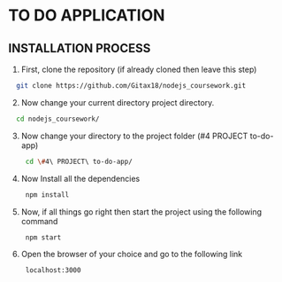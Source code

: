 # TO DO APPLICATION

## INSTALLATION PROCESS
1. First, clone the repository (if already cloned then leave this step)
  ```bash
    git clone https://github.com/Gitax18/nodejs_coursework.git
  ```
2. Now change your current directory project directory.
  ```bash
    cd nodejs_coursework/
  ```
3. Now change your directory to the project folder (#4 PROJECT to-do-app)
   ```bash
    cd \#4\ PROJECT\ to-do-app/
   ```
4. Now Install all the dependencies
   ```bash
    npm install
   ```
5. Now, if all things go right then start the project using the following command
   ```bash
    npm start
   ```
6. Open the browser of your choice and go to the following link
   ```
    localhost:3000
   ```
